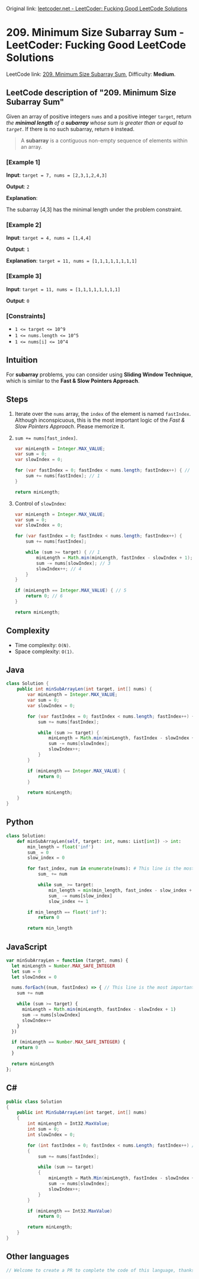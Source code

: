 Original link: [leetcoder.net - LeetCoder: Fucking Good LeetCode Solutions](https://leetcoder.net/en/leetcode/209-minimum-size-subarray-sum)

# 209. Minimum Size Subarray Sum - LeetCoder: Fucking Good LeetCode Solutions

LeetCode link: [209. Minimum Size Subarray Sum](https://leetcode.com/problems/minimum-size-subarray-sum), Difficulty: **Medium**.

## LeetCode description of "209. Minimum Size Subarray Sum"

Given an array of positive integers `nums` and a positive integer `target`, return *the* ***minimal length*** *of a* ***subarray*** *whose sum is greater than or equal to `target`*. If there is no such subarray, return `0` instead.

> A **subarray** is a contiguous non-empty sequence of elements within an array.

### [Example 1]

**Input**: `target = 7, nums = [2,3,1,2,4,3]`

**Output**: `2`

**Explanation**: 

The subarray [4,3] has the minimal length under the problem constraint.

### [Example 2]

**Input**: `target = 4, nums = [1,4,4]`

**Output**: `1`

**Explanation**: `target = 11, nums = [1,1,1,1,1,1,1,1]`

### [Example 3]

**Input**: `target = 11, nums = [1,1,1,1,1,1,1,1]`

**Output**: `0`

### [Constraints]

- `1 <= target <= 10^9`
- `1 <= nums.length <= 10^5`
- `1 <= nums[i] <= 10^4`

## Intuition

For **subarray** problems, you can consider using **Sliding Window Technique**, which is similar to the **Fast & Slow Pointers Approach**.

## Steps

1. Iterate over the `nums` array, the `index` of the element is named `fastIndex`. Although inconspicuous, this is the most important logic of the *Fast & Slow Pointers Approach*. Please memorize it.

2. `sum += nums[fast_index]`.

    ```java
    var minLength = Integer.MAX_VALUE;
    var sum = 0;
    var slowIndex = 0;
	
    for (var fastIndex = 0; fastIndex < nums.length; fastIndex++) { // This line the most important logic of the `Fast and Slow Pointers Technique`.
        sum += nums[fastIndex]; // 1
    }
	
    return minLength;
    ```

3. Control of `slowIndex`:

	```java
	var minLength = Integer.MAX_VALUE;
	var sum = 0;
	var slowIndex = 0;
	
	for (var fastIndex = 0; fastIndex < nums.length; fastIndex++) {
	    sum += nums[fastIndex];
	
	    while (sum >= target) { // 1
	        minLength = Math.min(minLength, fastIndex - slowIndex + 1); // 2
	        sum -= nums[slowIndex]; // 3
	        slowIndex++; // 4
	    }
	}
	
	if (minLength == Integer.MAX_VALUE) { // 5
	    return 0; // 6
	}
	
	return minLength;
	```


## Complexity

- Time complexity: `O(N)`.
- Space complexity: `O(1)`.

## Java

```java
class Solution {
    public int minSubArrayLen(int target, int[] nums) {
        var minLength = Integer.MAX_VALUE;
        var sum = 0;
        var slowIndex = 0;

        for (var fastIndex = 0; fastIndex < nums.length; fastIndex++) { // This line is the most important. You'd better memorize it.
            sum += nums[fastIndex];

            while (sum >= target) {
                minLength = Math.min(minLength, fastIndex - slowIndex + 1);
                sum -= nums[slowIndex];
                slowIndex++;
            }
        }

        if (minLength == Integer.MAX_VALUE) {
            return 0;
        }

        return minLength;
    }
}
```

## Python

```python
class Solution:
    def minSubArrayLen(self, target: int, nums: List[int]) -> int:
        min_length = float('inf')
        sum_ = 0
        slow_index = 0

        for fast_index, num in enumerate(nums): # This line is the most important. You'd better memorize it.
            sum_ += num

            while sum_ >= target:
                min_length = min(min_length, fast_index - slow_index + 1)
                sum_ -= nums[slow_index]
                slow_index += 1

        if min_length == float('inf'):
            return 0

        return min_length
```

## JavaScript

```javascript
var minSubArrayLen = function (target, nums) {
  let minLength = Number.MAX_SAFE_INTEGER
  let sum = 0
  let slowIndex = 0

  nums.forEach((num, fastIndex) => { // This line is the most important. You'd better memorize it.
    sum += num

    while (sum >= target) {
      minLength = Math.min(minLength, fastIndex - slowIndex + 1)
      sum -= nums[slowIndex]
      slowIndex++
    }
  })

  if (minLength == Number.MAX_SAFE_INTEGER) {
    return 0
  }

  return minLength
};
```

## C#

```csharp
public class Solution
{
    public int MinSubArrayLen(int target, int[] nums)
    {
        int minLength = Int32.MaxValue;
        int sum = 0;
        int slowIndex = 0;

        for (int fastIndex = 0; fastIndex < nums.Length; fastIndex++) // This line is the most important. You'd better memorize it.
        {
            sum += nums[fastIndex];

            while (sum >= target)
            {
                minLength = Math.Min(minLength, fastIndex - slowIndex + 1);
                sum -= nums[slowIndex];
                slowIndex++;
            }
        }

        if (minLength == Int32.MaxValue)
            return 0;

        return minLength;
    }
}
```

## Other languages

```java
// Welcome to create a PR to complete the code of this language, thanks!
```

